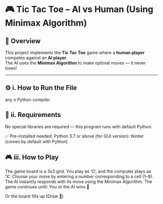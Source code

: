 # 🎮 Tic Tac Toe – AI vs Human (Using Minimax Algorithm)

## 🧠 Overview
This project implements the **Tic Tac Toe** game where a **human player** competes against an **AI player**.  
The AI uses the **Minimax Algorithm** to make optimal moves — it never loses!

---

## ⚙️ i. How to Run the File
any o
 Python compiler 


## 🧩 ii. Requirements

No special libraries are required — this program runs with default Python.

✅ Pre-installed needed:
Python 3.7 or above
(for GUI version):
tkinter (comes by default with Python)

## 🎮 iii. How to Play

The game board is a 3x3 grid.
You play as ‘O’, and the computer plays as ‘X’.
Choose your move by entering a number corresponding to a cell (1–9).
The AI instantly responds with its move using the Minimax Algorithm.
The game continues until:
You or the AI wins 🎉

Or the board fills up (Draw 🤝)
